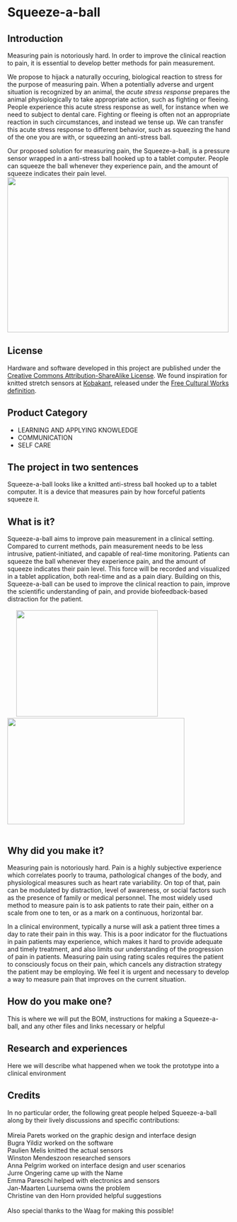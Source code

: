 # **Squeeze-a-ball**

## Introduction

Measuring pain is notoriously hard. In order to improve the clinical reaction to pain, it is essential to develop better methods for pain measurement.

We propose to hijack a naturally occuring, biological reaction to stress for the purpose of measuring pain. When a potentially adverse and urgent situation is recognized by an animal, the *acute stress response* prepares the animal physiologically to take appropriate action, such as fighting or fleeing. People experience this acute stress response as well, for instance when we need to subject to dental care. Fighting or fleeing is often not an appropriate reaction in such circumstances, and instead we tense up. We can transfer this acute stress response to different behavior, such as squeezing the hand of the one you are with, or squeezing an anti-stress ball.

Our proposed solution for measuring pain, the Squeeze-a-ball, is a pressure sensor wrapped in a anti-stress ball hooked up to a tablet computer. People can squeeze the ball whenever they experience pain, and the amount of squeeze indicates their pain level.<BR>
<img src="https://github.com/J4n-M44rt3n/pain-squeezer/blob/master/knitted-sensor.JPG" width="500" height="350" /> 


## License

Hardware and software developed in this project are published under the [Creative Commons Attribution-ShareAlike License](https://creativecommons.org/licenses/by-sa/4.0/). We found inspiration for knitted stretch sensors at [Kobakant](http://www.kobakant.at/DIY/?p=3175), released under the [Free Cultural Works definition](https://freedomdefined.org/Definition).


## Product Category

- LEARNING AND APPLYING KNOWLEDGE
- COMMUNICATION
- SELF CARE


## The project in two sentences

Squeeze-a-ball looks like a knitted anti-stress ball hooked up to a tablet computer. It is a device that measures pain by how forceful patients squeeze it.


## What is it?

Squeeze-a-ball aims to improve pain measurement in a clinical setting. Compared to current methods, pain measurement needs to be less intrusive, patient-initiated, and capable of real-time monitoring. Patients can squeeze the ball whenever they experience pain, and the amount of squeeze indicates their pain level. This force will be recorded and visualized in a tablet application, both real-time and as a pain diary. Building on this, Squeeze-a-ball can be used to improve the clinical reaction to pain, improve the scientific understanding of pain, and provide biofeedback-based distraction for the patient.<BR><BR>
&nbsp;&nbsp;&nbsp;&nbsp;&nbsp;<img src="https://github.com/J4n-M44rt3n/pain-squeezer/blob/master/pain-sq.png" width="320" height="240" />&nbsp;&nbsp;&nbsp;<img src="https://github.com/J4n-M44rt3n/pain-squeezer/blob/master/pain-vrsq.jpg" width="400" height="240" /><BR><BR>


## Why did you make it?

Measuring pain is notoriously hard. Pain is a highly subjective experience which correlates poorly to trauma, pathological changes of the body, and physiological measures such as heart rate variability. On top of that, pain can be modulated by distraction, level of awareness, or social factors such as the presence of family or medical personnel. The most widely used method to measure pain is to ask patients to rate their pain, either on a scale from one to ten, or as a mark on a continuous, horizontal bar. 

In a clinical environment, typically a nurse will ask a patient three times a day to rate their pain in this way. This is a poor indicator for the fluctuations in pain patients may experience, which makes it hard to provide adequate and timely treatment, and also limits our understanding of the progression of pain in patients. Measuring pain using rating scales requires the patient to consciously focus on their pain, which cancels any distraction strategy the patient may be employing. We feel it is urgent and necessary to develop a way to measure pain that improves on the current situation.


## How do you make one?

This is where we will put the BOM, instructions for making a Squeeze-a-ball, and any other files and links necessary or helpful


## Research and experiences

Here we will describe what happened when we took the prototype into a clinical environment


## Credits

In no particular order, the following great people helped Squeeze-a-ball along by their lively discussions and specific contributions:<BR><BR>
Mireia Parets worked on the graphic design and interface design<BR>
Bugra Yildiz worked on the software<BR>
Paulien Melis knitted the actual sensors<BR>
Winston Mendeszoon researched sensors<BR>
Anna Pelgrim worked on interface design and user scenarios<BR>
Jurre Ongering came up with the Name<BR>
Emma Pareschi helped with electronics and sensors<BR>
Jan-Maarten Luursema owns the problem<BR>
Christine van den Horn provided helpful suggestions<BR><BR>
Also special thanks to the Waag for making this possible!
  
